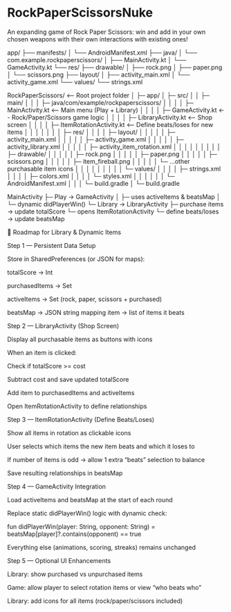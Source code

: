 # RockPaperScissorsNuke
An expanding game of Rock Paper Scissors: win and add in your own chosen weapons with their own interactions with existing ones!


app/
 ├── manifests/
 │    └── AndroidManifest.xml
 ├── java/
 │    └── com.example.rockpaperscissors/
 │         ├── MainActivity.kt
 │         └── GameActivity.kt
 └── res/
      ├── drawable/
      │    ├── rock.png
      │    ├── paper.png
      │    └── scissors.png
      ├── layout/
      │    ├── activity_main.xml
      │    └── activity_game.xml
      └── values/
           └── strings.xml


RockPaperScissors/             <-- Root project folder
│
├─ app/
│  ├─ src/
│  │  ├─ main/
│  │  │  ├─ java/com/example/rockpaperscissors/
│  │  │  │  ├─ MainActivity.kt          <-- Main menu (Play + Library)
│  │  │  │  ├─ GameActivity.kt          <-- Rock/Paper/Scissors game logic
│  │  │  │  ├─ LibraryActivity.kt       <-- Shop screen
│  │  │  │  ├─ ItemRotationActivity.kt  <-- Define beats/loses for new items
│  │  │  │
│  │  │  ├─ res/
│  │  │  │  ├─ layout/
│  │  │  │  │  ├─ activity_main.xml
│  │  │  │  │  ├─ activity_game.xml
│  │  │  │  │  ├─ activity_library.xml
│  │  │  │  │  ├─ activity_item_rotation.xml
│  │  │  │  │
│  │  │  │  ├─ drawable/
│  │  │  │  │  ├─ rock.png
│  │  │  │  │  ├─ paper.png
│  │  │  │  │  ├─ scissors.png
│  │  │  │  │  ├─ item_fireball.png
│  │  │  │  │  └─ ...other purchasable item icons
│  │  │  │  │
│  │  │  │  └─ values/
│  │  │  │     ├─ strings.xml
│  │  │  │     ├─ colors.xml
│  │  │  │     └─ styles.xml
│  │  │
│  │  │  └─ AndroidManifest.xml
│  │
│  └─ build.gradle
│
└─ build.gradle


MainActivity
  ├─ Play → GameActivity
  │       ├─ uses activeItems & beatsMap
  │       └─ dynamic didPlayerWin()
  └─ Library → LibraryActivity
          ├─ purchase items → update totalScore
          └─ opens ItemRotationActivity
                  └─ define beats/loses → update beatsMap


📌 Roadmap for Library & Dynamic Items

Step 1 — Persistent Data Setup

Store in SharedPreferences (or JSON for maps):

totalScore → Int

purchasedItems → Set<String>

activeItems → Set<String> (rock, paper, scissors + purchased)

beatsMap → JSON string mapping item → list of items it beats

Step 2 — LibraryActivity (Shop Screen)

Display all purchasable items as buttons with icons

When an item is clicked:

Check if totalScore >= cost

Subtract cost and save updated totalScore

Add item to purchasedItems and activeItems

Open ItemRotationActivity to define relationships

Step 3 — ItemRotationActivity (Define Beats/Loses)

Show all items in rotation as clickable icons

User selects which items the new item beats and which it loses to

If number of items is odd → allow 1 extra “beats” selection to balance

Save resulting relationships in beatsMap

Step 4 — GameActivity Integration

Load activeItems and beatsMap at the start of each round

Replace static didPlayerWin() logic with dynamic check:

fun didPlayerWin(player: String, opponent: String) =
    beatsMap[player]?.contains(opponent) == true


Everything else (animations, scoring, streaks) remains unchanged

Step 5 — Optional UI Enhancements

Library: show purchased vs unpurchased items

Game: allow player to select rotation items or view “who beats who”

Library: add icons for all items (rock/paper/scissors included)




